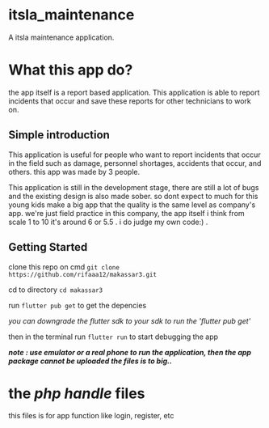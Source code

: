 # itsla_maintenance

A itsla maintenance application.

# What this app do?

the app itself is a report based application. This application is able to report incidents that occur and save these reports for other technicians to work on.

## Simple introduction

This application is useful for people who want to report incidents that occur in the field such as damage, personnel shortages, accidents that occur, and others. this app was made by 3 people.

This application is still in the development stage, there are still a lot of bugs and the existing design is also made sober. so dont expect to much for this young kids make a big app that the quality is the same level as company's app. we're just field practice in this company, the app itself i think from scale 1 to 10 it's around 6 or 5.5 . i do judge my own code:) . 

## Getting Started

clone this repo on cmd ```git clone https://github.com/rifaaa12/makassar3.git```

cd to directory ```cd makassar3``` 

run ```flutter pub get``` to get the depencies

_you can downgrade the flutter sdk to your sdk to run the 'flutter pub get'_


then in the terminal run ```flutter run``` to start debugging the app

***note : use emulator or a real phone to run the application, then the app package cannot be uploaded the files is to big..***


# the ***php handle*** files

this files is for app function like login, register, etc



